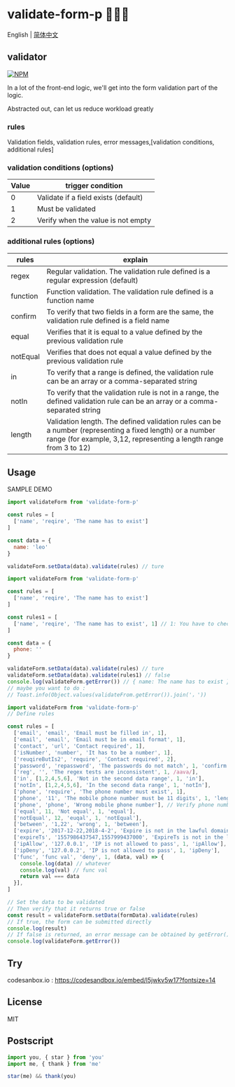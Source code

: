 # validate-form-p 🎉🎉📄

English | [简体中文](./README-zh_CN.md)

## validator

[![NPM](https://nodei.co/npm/validate-form-p.png)](https://nodei.co/npm/validate-form-p/)

In a lot of the front-end logic, we'll get into the form validation part of the logic.

Abstracted out, can let us reduce workload greatly

### rules

Validation fields, validation rules, error messages,[validation conditions, additional rules]


### validation conditions (options)
|Value | trigger condition|
|---|----|
|0|Validate if a field exists (default)|
|1|Must be validated|
|2|Verify when the value is not empty|


### additional rules (options)
|rules|explain|
|----|----|
|regex|Regular validation. The validation rule defined is a regular expression (default)|
|function|Function validation. The validation rule defined is a function name|
|confirm|To verify that two fields in a form are the same, the validation rule defined is a field name|
|equal|Verifies that it is equal to a value defined by the previous validation rule|
|notEqual|Verifies that does not equal a value defined by the previous validation rule|
|in|To verify that a range is defined, the validation rule can be an array or a comma-separated string|
|notIn|To verify that the validation rule is not in a range, the defined validation rule can be an array or a comma-separated string|
|length|Validation length. The defined validation rules can be a number (representing a fixed length) or a number range (for example, 3,12, representing a length range from 3 to 12)|



## Usage

SAMPLE DEMO

```js
import validateForm from 'validate-form-p'

const rules = [
  ['name', 'reqire', 'The name has to exist']
]

const data = {
  name: 'leo'
}

validateForm.setData(data).validate(rules) // ture
```

```js
import validateForm from 'validate-form-p'

const rules = [
  ['name', 'reqire', 'The name has to exist']
]

const rules1 = [
  ['name', 'reqire', 'The name has to exist', 1] // 1: You have to check whether the name field is in the data or not
]

const data = {
  phone: ''
}

validateForm.setData(data).validate(rules) // ture
validateForm.setData(data).validate(rules1) // false
console.log(validateForm.getError()) // { name: The name has to exist }
// maybe you want to do : 
// Toast.info(Object.values(validateFrom.getError()).join('，'))
```

```js
import validateForm from 'validate-form-p'
// Define rules

const rules = [
  ['email', 'email', 'Email must be filled in', 1],
  ['email', 'email', 'Email must be in email format', 1],
  ['contact', 'url', 'Contact required', 1],
  ['isNumber', 'number', 'It has to be a number', 1],
  ['reuqireButIs2', 'require', 'Contact required', 2],
  ['password', 'repassword', 'The passwords do not match', 1, 'confirm'],
  ['reg', '', 'The regex tests are inconsistent', 1, /aava/],
  ['in', [1,2,4,5,6], 'Not in the second data range', 1, 'in'],
  ['notIn', [1,2,4,5,6], 'In the second data range', 1, 'notIn'],
  ['phone', 'require', 'The phone number must exist', 1],
  ['phone', '11', 'The mobile phone number must be 11 digits', 1, 'length'], // If the above condition does not satisfy the error condition here it will not be triggered
  ['phone', 'phone', 'Wrong mobile phone number'], // Verify phone number accuracy but only in mainland China
  ['equal', 11, 'Not equal', 1, 'equal'],
  ['notEqual', 12, 'euqal', 1, 'notEqual'],
  ['between', '1,22', 'wrong', 1, 'between'],
  ['expire', '2017-12-22,2018-4-2', 'Expire is not in the lawful domain', 1, 'expire'],
  ['expireTs', '1557986437547,1557999437000', 'ExpireTs is not in the lawful domain', 1, 'expire'],
  ['ipAllow', '127.0.0.1', 'IP is not allowed to pass', 1, 'ipAllow'],
  ['ipDeny', '127.0.0.2', 'IP is not allowed to pass', 1, 'ipDeny'],
  ['func', 'func val', 'deny', 1, (data, val) => {
    console.log(data) // whatever
    console.log(val) // func val
    return val === data
  }],
]

// Set the data to be validated
// Then verify that it returns true or false
const result = validateForm.setData(formData).validate(rules)
// If true, the form can be submitted directly
console.log(result)
// If false is returned, an error message can be obtained by getError()
console.log(validateForm.getError())
```

## Try

codesanbox.io : https://codesandbox.io/embed/l5jwkv5w17?fontsize=14

## License
MIT

## Postscript
```js
import you, { star } from 'you'
import me, { thank } from 'me'

star(me) && thank(you)
```
